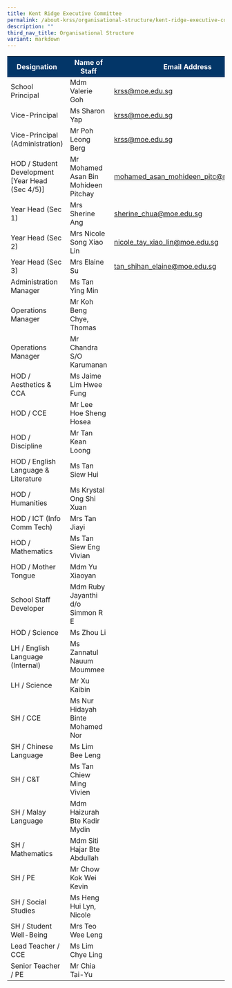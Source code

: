 ```yaml
---
title: Kent Ridge Executive Committee
permalink: /about-krss/organisational-structure/kent-ridge-executive-committee/
description: ""
third_nav_title: Organisational Structure
variant: markdown
---
```

<style>
table, th, td {
border-collapse: collapse;
}
</style>

	
<table>
  <tbody><tr style="background-color:#033668">
    <th style="font-weight:bold; color:#ffffff;width: 300px;">Designation </th>
    <th style="font-weight:bold; color:#ffffff;width: 500px;">Name of Staff</th>
		<th style="font-weight:bold; color:#ffffff;width:200px;">Email Address</th>
  </tr>
  <tr>
    <td>School Principal</td>
    <td>Mdm Valerie Goh</td>
    <td><a href="mailto:krss@moe.edu.sg">krss@moe.edu.sg</a></td>
  </tr>
		  <tr>
     <td>Vice-Principal</td>
     <td>Ms Sharon Yap</td>
     <td><a href="mailto:krss@moe.edu.sg">krss@moe.edu.sg</a></td>
  </tr>
  <tr>
     <td>Vice-Principal (Administration)</td>
     <td>Mr Poh Leong Berg</td>
     <td><a href="mailto:krss@moe.edu.sg">krss@moe.edu.sg</a></td>
  </tr>
		<tr>
     <td>HOD / Student Development [Year Head (Sec 4/5)]</td>
     <td>Mr Mohamed Asan Bin Mohideen Pitchay</td>
     <td><a href="mailto:mohamed_asan_mohideen_pitc@schools.gov.sg">mohamed_asan_mohideen_pitc@moe.edu.sg</a></td>
  </tr>
   <tr>
     <td>Year Head (Sec 1)</td>
     <td>Mrs Sherine Ang</td>
     <td><a href="mailto:sherine_chua@schools.gov.sg">sherine_chua@moe.edu.sg</a></td>
  </tr>
  <tr>
     <td>Year Head (Sec 2)</td>
     <td>Mrs Nicole Song Xiao Lin</td>
     <td><a href="mailto:nicole_tay_xiao_lin@schools.gov.sg">nicole_tay_xiao_lin@moe.edu.sg</a></td>
  </tr>
  <tr>
    <td>Year Head (Sec 3)</td>
     <td>Mrs Elaine Su</td>
    <td class="tg-lm9i"><a href="mailto:tan_shihan_elaine@schools.gov.sg">tan_shihan_elaine@moe.edu.sg</a></td>
  </tr>
  <tr>
     <td>Administration Manager</td>
     <td>Ms Tan Ying Min</td>
  </tr>
  <tr>
    <td>Operations Manager</td>
     <td>Mr Koh Beng Chye, Thomas</td>
  </tr>
  <tr>
     <td>Operations Manager</td>
     <td>Mr Chandra S/O Karumanan</td>
  </tr>
  <tr>
     <td>HOD / Aesthetics &amp; CCA</td>
     <td>Ms Jaime Lim Hwee Fung</td>
  </tr>
  <tr>
     <td>HOD / CCE</td>
     <td>Mr Lee Hoe Sheng Hosea</td>
  </tr>
	<tr>
     <td>HOD / Discipline</td>
     <td>Mr Tan Kean Loong</td>
  </tr>
  <tr>
     <td>HOD / English Language &amp; Literature</td>
     <td>Ms Tan Siew Hui</td>
  </tr>
  <tr>
     <td>HOD / Humanities</td>
     <td>Ms Krystal Ong Shi Xuan</td>
  </tr>
  <tr>
     <td>HOD / ICT (Info Comm Tech)</td>
     <td>Mrs Tan Jiayi</td>
  </tr>
  <tr>
     <td>HOD / Mathematics</td>
     <td>Ms Tan Siew Eng Vivian</td>
  </tr>
		  <tr>
     <td>HOD / Mother Tongue</td>
     <td>Mdm Yu Xiaoyan</td>
  </tr>
	<tr>
     <td>School Staff Developer</td>
     <td>Mdm Ruby Jayanthi d/o Simmon R E</td>
  </tr>
  <tr>
     <td>HOD / Science</td>
     <td>Ms Zhou Li</td>
  </tr>
  <tr>
     <td>LH / English Language (Internal)</td>
     <td>Ms Zannatul Nauum Moummee</td>
  </tr>
  <tr>
     <td>LH / Science</td>
     <td>Mr Xu Kaibin</td>
  </tr>
  <tr>
     <td>SH / CCE</td>
     <td>Ms Nur Hidayah Binte Mohamed Nor</td>
  </tr>
		  <tr>
     <td>SH / Chinese Language</td>
     <td>Ms Lim Bee Leng</td>
  </tr>
  <tr>
     <td>SH / C&amp;T</td>
     <td>Ms Tan Chiew Ming Vivien</td>
  </tr>
	 <tr>
     <td>SH / Malay Language</td>
     <td>Mdm Haizurah Bte Kadir Mydin</td>
  </tr>
	  <tr>
     <td>SH / Mathematics</td>
     <td>Mdm Siti Hajar Bte Abdullah</td>
  </tr>
	 <tr>
     <td>SH / PE</td>
     <td>Mr Chow Kok Wei Kevin</td>
  </tr>
		  <tr>
     <td>SH / Social Studies</td>
     <td>Ms Heng Hui Lyn, Nicole</td>
  </tr>
  <tr>
     <td>SH / Student Well-Being</td>
     <td>Mrs Teo Wee Leng</td>
  </tr>
  <tr>
     <td>Lead Teacher / CCE</td>
     <td>Ms Lim Chye Ling</td>
  </tr>
	<tr>
    <td>Senior Teacher / PE</td>
     <td>Mr Chia Tai-Yu</td>
  </tr>
</tbody></table>
